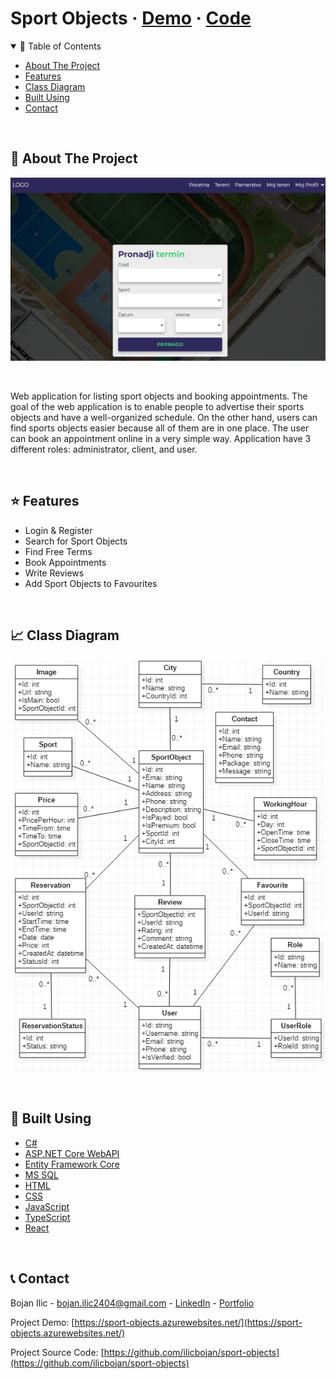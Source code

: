 # Sport Objects · [Demo](https://sport-objects.azurewebsites.net/) · [Code](https://github.com/ilicbojan/sport-objects)

<!-- TABLE OF CONTENTS -->
<details open="open">
  <summary>📝 Table of Contents</summary>
  <ul>
    <li><a href="#about">About The Project</a></li>
    <li><a href="#features">Features</a></li>
    <li><a href="#diagram">Class Diagram</a></li>
    <li><a href="#built">Built Using</a></li>
    <li><a href="#contact">Contact</a></li>
  </ul>
</details>
<br>

<!-- ABOUT THE PROJECT -->

## 🧐 About The Project <a name="about"></a>

![Demo Image](/WebUI/client-app/public/assets/demo.png/?raw=true 'Demo Image')

<br>

Web application for listing sport objects and booking appointments. The goal of the web application is to enable people to advertise their sports objects and have a well-organized schedule. On the other hand, users can find sports objects easier because all of them are in one place. The user can book an appointment online in a very simple way. Application have 3 different roles: administrator, client, and user.

<br>

## ⭐️ Features <a name="features"></a>

- Login & Register
- Search for Sport Objects
- Find Free Terms
- Book Appointments
- Write Reviews
- Add Sport Objects to Favourites

<br>

## 📈 Class Diagram <a name="diagram"></a>

![Demo Image](/WebUI/client-app/public/assets/diagram.png/?raw=true 'Demo Image')

<br>

## 🔨 Built Using <a name="#built"></a>

- [C#](https://docs.microsoft.com/en-us/dotnet/csharp/)
- [ASP.NET Core WebAPI](https://docs.microsoft.com/en-us/aspnet/core/web-api/?view=aspnetcore-5.0)
- [Entity Framework Core](https://docs.microsoft.com/en-us/ef/)
- [MS SQL](https://www.microsoft.com/en-us/sql-server/sql-server-2019)
- [HTML](https://www.w3schools.com/html/)
- [CSS](https://www.w3schools.com/css/default.asp)
- [JavaScript](https://developer.mozilla.org/en-US/docs/Web/JavaScript)
- [TypeScript](https://www.typescriptlang.org/)
- [React](https://reactjs.org/)

<br>

<!-- CONTACT -->

## 📞 Contact <a name="contact"></a>

Bojan Ilic - bojan.ilic2404@gmail.com - [LinkedIn](https://www.linkedin.com/in/ilic-bojan/) - [Portfolio](https://ilicbojan.com)

Project Demo: [https://sport-objects.azurewebsites.net/](https://sport-objects.azurewebsites.net/)

Project Source Code: [https://github.com/ilicbojan/sport-objects](https://github.com/ilicbojan/sport-objects)
